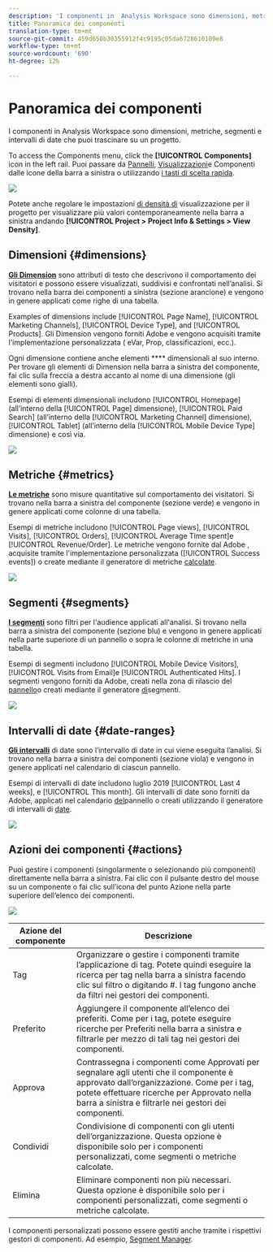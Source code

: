 ```yaml
---
description: 'I componenti in  Analysis Workspace sono dimensioni, metriche, segmenti e intervalli di date che puoi trascinare su un progetto. '
title: Panoramica dei componenti
translation-type: tm+mt
source-git-commit: 459d650b30355912f4c9195c05da6728610109e8
workflow-type: tm+mt
source-wordcount: '690'
ht-degree: 12%

---
```



# Panoramica dei componenti

I componenti in  Analysis Workspace sono dimensioni, metriche, segmenti e intervalli di date che puoi trascinare su un progetto.

To access the Components menu, click the **[!UICONTROL Components]** icon in the left rail. Puoi passare da [Pannelli](https://docs.adobe.com/content/help/en/analytics/analyze/analysis-workspace/panels/panels.html), [Visualizzazioni](https://docs.adobe.com/content/help/it-IT/analytics/analyze/analysis-workspace/visualizations/freeform-analysis-visualizations.html)e Componenti dalle icone della barra a sinistra o utilizzando [i tasti di scelta rapida](/help/analyze/analysis-workspace/build-workspace-project/fa-shortcut-keys.md).

![](assets/component-overview.png)

Potete anche regolare le impostazioni [di densità di](https://docs.adobe.com/content/help/it-IT/analytics/analyze/analysis-workspace/build-workspace-project/view-density.html) visualizzazione per il progetto per visualizzare più valori contemporaneamente nella barra a sinistra andando **[!UICONTROL Project > Project Info & Settings > View Density]**.

## Dimensioni {#dimensions}

[**Gli Dimension**](https://docs.adobe.com/content/help/en/analytics/components/dimensions/overview.html) sono attributi di testo che descrivono il comportamento dei visitatori e possono essere visualizzati, suddivisi e confrontati nell’analisi. Si trovano nella barra dei componenti a sinistra (sezione arancione) e vengono in genere applicati come righe di una tabella.

Examples of dimensions include [!UICONTROL Page Name], [!UICONTROL Marketing Channels], [!UICONTROL Device Type], and [!UICONTROL Products]. Gli Dimension vengono forniti  Adobe e vengono acquisiti tramite l&#39;implementazione personalizzata ( eVar, Prop, classificazioni, ecc.).

Ogni dimensione contiene anche elementi **** dimensionali al suo interno. Per trovare gli elementi di Dimension nella barra a sinistra del componente, fai clic sulla freccia a destra accanto al nome di una dimensione (gli elementi sono gialli).

Esempi di elementi dimensionali includono [!UICONTROL Homepage] (all’interno della [!UICONTROL Page] dimensione), [!UICONTROL Paid Search] (all’interno della [!UICONTROL Marketing Channel] dimensione), [!UICONTROL Tablet] (all’interno della [!UICONTROL Mobile Device Type] dimensione) e così via.

![](assets/dimensions.png)

## Metriche {#metrics}

[**Le metriche**](https://docs.adobe.com/content/help/en/analytics/components/metrics/overview.html) sono misure quantitative sul comportamento dei visitatori. Si trovano nella barra a sinistra del componente (sezione verde) e vengono in genere applicati come colonne di una tabella.

Esempi di metriche includono [!UICONTROL Page views], [!UICONTROL Visits], [!UICONTROL Orders], [!UICONTROL Average Time spent]e [!UICONTROL Revenue/Order]. Le metriche vengono fornite dal Adobe , acquisite tramite l&#39;implementazione personalizzata ([!UICONTROL Success events]) o create mediante il generatore di metriche [calcolate](https://docs.adobe.com/content/help/it-IT/analytics/components/calculated-metrics/calcmetric-workflow/cm-build-metrics.html).

![](assets/metrics.png)

## Segmenti {#segments}

[**I segmenti**](https://docs.adobe.com/content/help/en/analytics/analyze/analysis-workspace/components/t-freeform-project-segment.html) sono filtri per l&#39;audience applicati all&#39;analisi. Si trovano nella barra a sinistra del componente (sezione blu) e vengono in genere applicati nella parte superiore di un pannello o sopra le colonne di metriche in una tabella.

Esempi di segmenti includono [!UICONTROL Mobile Device Visitors], [!UICONTROL Visits from Email]e [!UICONTROL Authenticated Hits]. I segmenti vengono forniti da  Adobe, creati nella zona di rilascio del [pannello](https://docs.adobe.com/content/help/en/analytics/analyze/analysis-workspace/panels/panels.html)o creati mediante il generatore [di](https://docs.adobe.com/content/help/it-IT/analytics/components/segmentation/segmentation-workflow/seg-build.html)segmenti.

![](assets/segments.png)

## Intervalli di date {#date-ranges}

[**Gli intervalli**](https://docs.adobe.com/content/help/it-IT/analytics/analyze/analysis-workspace/components/calendar-date-ranges/calendar.html) di date sono l’intervallo di date in cui viene eseguita l’analisi. Si trovano nella barra a sinistra dei componenti (sezione viola) e vengono in genere applicati nel calendario di ciascun pannello.

Esempi di intervalli di date includono luglio 2019 [!UICONTROL Last 4 weeks], e [!UICONTROL This month]. Gli intervalli di date sono forniti da  Adobe, applicati nel calendario [del](https://docs.adobe.com/content/help/en/analytics/analyze/analysis-workspace/panels/panels.html)pannello o creati utilizzando il generatore di intervalli di [date](https://docs.adobe.com/content/help/en/analytics/analyze/analysis-workspace/components/calendar-date-ranges/custom-date-ranges.html).

![](assets/date-ranges.png)

## Azioni dei componenti {#actions}

Puoi gestire i componenti (singolarmente o selezionando più componenti) direttamente nella barra a sinistra. Fai clic con il pulsante destro del mouse su un componente o fai clic sull’icona del punto Azione nella parte superiore dell’elenco dei componenti.

![](assets/component-actions.png)

| Azione del componente | Descrizione |
|--- |--- |
| Tag | Organizzare o gestire i componenti tramite l’applicazione di tag. Potete quindi eseguire la ricerca per tag nella barra a sinistra facendo clic sul filtro o digitando #. I tag fungono anche da filtri nei gestori dei componenti. |
| Preferito | Aggiungere il componente all’elenco dei preferiti. Come per i tag, potete eseguire ricerche per Preferiti nella barra a sinistra e filtrarle per mezzo di tali tag nei gestori dei componenti. |
| Approva | Contrassegna i componenti come Approvati per segnalare agli utenti che il componente è approvato dall’organizzazione. Come per i tag, potete effettuare ricerche per Approvato nella barra a sinistra e filtrarle nei gestori dei componenti. |
| Condividi | Condivisione di componenti con gli utenti dell’organizzazione. Questa opzione è disponibile solo per i componenti personalizzati, come segmenti o metriche calcolate. |
| Elimina | Eliminare componenti non più necessari. Questa opzione è disponibile solo per i componenti personalizzati, come segmenti o metriche calcolate. |

I componenti personalizzati possono essere gestiti anche tramite i rispettivi gestori di componenti. Ad esempio, [Segment Manager](/help/components/segmentation/segmentation-workflow/seg-manage.md).
